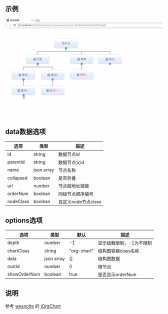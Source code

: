 ## 示例

![demo](https://github.com/jiangbaojun/jQueryOrgChart/blob/master/images/demo.gif?raw=true)

## data数据选项
<table>
  <thead>
    <tr><th>选项</th><th>类型</th><th>描述</th></tr>
  </thead>
  <tbody>
    <tr>
      <td>id</td><td>string</td><td>数据节点id</td>
    </tr>
    <tr>
      <td>parentId</td><td>string</td><td>数据节点父id</td>
    </tr>
    <tr>
      <td>name</td><td>json array</td><td>节点名称</td>
    </tr>
    <tr>
      <td>collapsed</td><td>boolean</td><td>是否折叠</td>
    </tr>
    <tr>
      <td>url</td><td>number</td><td>节点超地址链接</td>
    </tr>
    <tr>
      <td>orderNum</td><td>boolean</td><td>同级节点顺序编号</td>
    </tr>
    <tr>
      <td>nodeClass</td><td>boolean</td><td>自定义node节点class</td>
    </tr>
  </tbody>
</table>

## options选项

<table>
  <thead>
    <tr><th>选项</th><th>类型</th><th>默认</th><th>描述</th></tr>
  </thead>
  <tbody>
    <tr>
      <td>depth</td><td>number</td><td>-1</td><td>显示级数限制，-1为不限制</td>
    </tr>
    <tr>
      <td>chartClass</td><td>string</td><td>"org-chart"</td><td>结构图容器class名称</td>
    </tr>
    <tr>
      <td>data</td><td>json array</td><td>[]</td><td>结构图数据</td>
    </tr>
    <tr>
      <td>rootId</td><td>number</td><td>0</td><td>根节点</td>
    </tr>
    <tr>
      <td>showOrderNum</td><td>boolean</td><td>true</td><td>是否显示orderNum</td>
    </tr>
  </tbody>
</table>

## 说明
参考 [wesnolte](https://github.com/wesnolte) 的 [jOrgChart](https://github.com/wesnolte/jOrgChart)